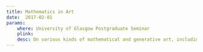 ```yaml
---
title: Mathematics in Art
date:  2017-02-01
params:
    where: University of Glasgow Postgraduate Seminar
    plink:
    desc: On various kinds of mathematical and generative art, including regex art, fractals and Lorenz systems.
---
```

